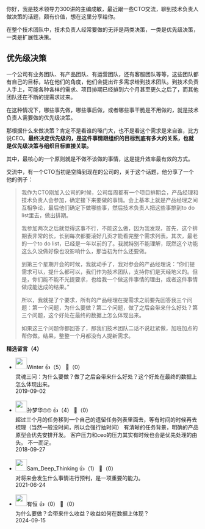 你好，我是技术领导力300讲的主编成敏，最近跟一些CTO交流，聊到技术负责人做决策的话题，颇有价值，想在这里分享给你。

在整个技术团队中，技术负责人经常要做的无非是两类决策，一类是优先级决策，一类是扩展性决策。

## 优先级决策

一个公司有业务团队、有产品团队、有运营团队，还有客服团队等等，这些团队都有自己的目标，站在他们的角度，他们会提出许多需求给到技术团队。到技术负责人手上，可能各种各样的需求、项目排期已经排到六个月甚至更久之后了，而其他团队还在不断的提需求过来。

在这种情况下，哪些事先做，哪些事后做，或者哪些事干脆是不用做的，就是技术负责人需要做的优先级决策。

那根据什么来做决策？肯定不是看谁的嗓门大，也不是看这个需求是来自谁，比方说CEO。**最终决定优先级的，是这件事情跟组织的目标到底有多大的关系，也就是优先级决策与组织目标直接关联。**

其中，最核心的一个原则就是不做不该做的事情，这是提升效率最有效的方式。

交流中，有一个CTO当初是空降到现在的公司的，关于这个话题，他分享了一个他的例子：

> 我作为CTO刚加入公司的时候，公司每周都有一个项目排期会，产品经理和技术负责人会参加，确定接下来要做的事情。会上基本上就是产品经理之间互相争论，最后他们确定下做哪些事，然后技术负责人把这些事排到to do list里去，做出排期。
> 
> 我参加两次之后就觉得这事不行，不能这么做，因为我发现，首先，这个排期表非常的长，长到每次都要滚好几页才能看完整个需求列表。其次，最老的一个to do list，已经是一年以前的了。我就特别不能理解，既然这个功能这么久没做好像也没影响什么，那当初为什么还要做。
> 
> 到第三个星期开会的时候，我就动手了，我对参会的产品经理说：“你们提需求可以，提什么都可以，我们作为技术团队，支持你们是天经地义的。但是，你们能不能不光提要求，也给我一个做这件事情的理由，或者这件事情做成能达成的结果。”
> 
> 所以，我就提了个要求，所有的产品经理在提需求之前要先回答我三个问题：第一个问题，为什么要做？第二个问题，做了之后会带来什么好处？第三个问题，这个好处在最终的数据上怎么体现出来。
> 
> 如果这三个问题你都回答了，那我们技术团队二话不说赶紧做，加班加点的帮你做。结果，整整一个月都没有人提新需求。
<div><strong>精选留言（4）</strong></div><ul>
<li><img src="https://static001.geekbang.org/account/avatar/00/15/bc/23/42e3a432.jpg" width="30px"><span>Winter</span> 👍（5） 💬（0）<div>灵魂三问：为什么要做？做了之后会带来什么好处？这个好处在最终的数据上怎么体现出来。
</div>2019-09-02</li><br/><li><img src="https://static001.geekbang.org/account/avatar/00/0f/d3/0e/d2f9dd72.jpg" width="30px"><span>孙梦华🙄🙄</span> 👍（4） 💬（0）<div>超过三个月的任务移到一个自己的遗留任务列表里面去，等有时间的时候再去梳理（当然一般没时间，所以会强行抽时间）
有清晰的任务背景，明确的产品原型会优先安排开发。
客户压力和ceo的压力其实有时候也会是优先处理的由头。
不一而足。</div>2018-09-27</li><br/><li><img src="https://static001.geekbang.org/account/avatar/00/0f/46/c0/106d98e7.jpg" width="30px"><span>Sam_Deep_Thinking</span> 👍（1） 💬（0）<div>对将来会发生什么事情进行预判，是一项重要的能力。</div>2021-06-24</li><br/><li><img src="https://static001.geekbang.org/account/avatar/00/29/9f/63/782e79be.jpg" width="30px"><span>有恒</span> 👍（0） 💬（0）<div>为什么要做？会带来什么收益？收益如何在数据上体现？</div>2024-09-15</li><br/>
</ul>